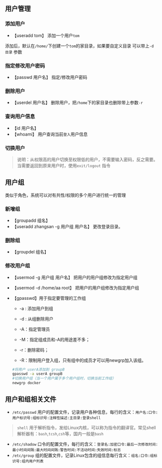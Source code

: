 ## 用户管理

### 添加用户

- 【useradd tom】 添加一个用户`tom`

添加后，默认在`/home/`下创建一个`tom`的家目录，如果要自定义目录 可以带上`-d 目录` 参数

### 指定修改用户密码

- 【passwd 用户名】 指定/修改用户密码

### 删除用户

- 【userdel 用户名】 删除用户，把`/home`下的家目录也删除带上参数`-r`

### 查询用户信息

- 【id 用户名】 
- 【whoami】 用户查询当前`登入`用户信息

### 切换用户

> 说明：从权限高的用户切换至权限低的用户，不需要输入密码，反之需要。
> 当需要返回到原来用户时，使用`exit/logout` 指令

## 用户组

类似于角色，系统可以对有共性/权限的多个用户进行统一的管理

### 新增组

 - 【groupadd 组名】
 - 【useradd zhangsan -g 用户组 用户名】 更改登录目录。

### 删除组

 - 【groupdel 组名】

### 修改用户组

 - 【usermod -g 用户组 用户名】 把用户的用户组修改为指定用户组

 - 【usermod -d /home/aa root】 把用户的用户组修改为指定用户组

 - 【gpasswd】用于指定要管理的工作组

   -  -a : 添加用户到组

   -  -d : 从组删除用户

   -  -A：指定管理员

   -  -M：指定组成员和-A的用途差不多；

   -  -r：删除密码；

   -  -R：限制用户登入组，只有组中的成员才可以用newgrp加入该组。

     ```bash
     #将用户 userA添加到 groupB
     gpasswd -a userA groupB
     #切换用户组（当一个用户属于多个用户组时，切换当前工作组）
     newgrp docker
     ```

     

## 用户和组相关文件

- `/etc/passwd` 用户的配置文件，记录用户各种信息，每行的含义：`用户名:口令:用户标识号:组标识号:注释性描述:主目录:登录shell`
> `shell` 用于解析指令，发给Linux内核，可以称为指令的翻译官。常见shell解析器有：`bash`,`tcsh`,`csh`等，国内一般是`bash`
- `/etc/shadow` 口令的配置文件，每行的含义：`登录名:加密口令:最后一次修改时间:最小时间间隔:最大时间间隔:警告时间:不活动时间:失效时间:标志`
- `/etc/group` 组的配置文件，记录Linux包含的组信息每行含义：`组名:口令:组标识号:组内用户列表`

